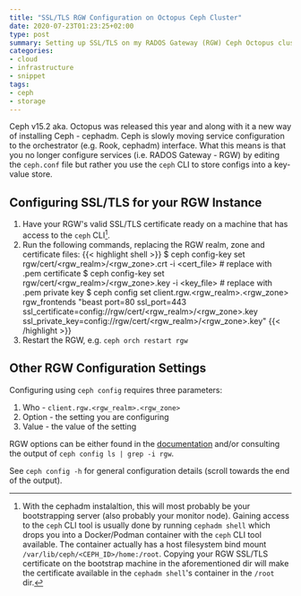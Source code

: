 ```yaml
---
title: "SSL/TLS RGW Configuration on Octopus Ceph Cluster"
date: 2020-07-23T01:23:25+02:00
type: post
summary: Setting up SSL/TLS on my RADOS Gateway (RGW) Ceph Octopus cluster was a PITA, here's how I did it!
categories:
- cloud
- infrastructure
- snippet
tags:
- ceph
- storage
---
```


Ceph v15.2 aka. Octopus was released this year and along with it a new way of installing Ceph - cephadm.
Ceph is slowly moving service configuration to the orchestrator (e.g. Rook, cephadm) interface.
What this means is that you no longer configure services (i.e. RADOS Gateway - RGW) by editing the `ceph.conf` 
file but rather you use the `ceph` CLI to store configs into a key-value store.

## Configuring SSL/TLS for your RGW Instance
1. Have your RGW's valid SSL/TLS certificate ready on a machine that has access to the `ceph` CLI[^1].
2. Run the following commands, replacing the RGW realm, zone and certificate files:
{{< highlight shell >}}
$ ceph config-key set rgw/cert/<rgw_realm>/<rgw_zone>.crt -i <cert_file>  # replace with .pem certificate
$ ceph config-key set rgw/cert/<rgw_realm>/<rgw_zone>.key -i <key_file>   # replace with .pem private key
$ ceph config set client.rgw.<rgw_realm>.<rgw_zone> rgw_frontends "beast port=80 ssl_port=443 ssl_certificate=config://rgw/cert/<rgw_realm>/<rgw_zone>.key ssl_private_key=config://rgw/cert/<rgw_realm>/<rgw_zone>.key"
{{< /highlight >}}
3. Restart the RGW, e.g. `ceph orch restart rgw`


[^1]: With the cephadm instalaltion, this will most probably be your bootstrapping server (also probably your monitor node).
Gaining access to the `ceph` CLI tool is usually done by running `cephadm shell` which drops you into a Docker/Podman container 
with the `ceph` CLI tool available. The container actually has a host filesystem bind mount `/var/lib/ceph/<CEPH_ID>/home:/root`.
Copying your RGW SSL/TLS certificate on the bootstrap machine in the aforementioned dir will make the certificate available in
the `cephadm shell`'s container in the `/root` dir.


## Other RGW Configuration Settings
Configuring using `ceph config` requires three parameters:
1. Who - `client.rgw.<rgw_realm>.<rgw_zone>`
2. Option - the setting you are configuring
3. Value - the value of the setting

RGW options can be either found in the [documentation](https://docs.ceph.com/docs/octopus/radosgw/config-ref/) and/or 
consulting the output of `ceph config ls | grep -i rgw`. 

See `ceph config -h` for general configuration details (scroll towards the end of the output).
